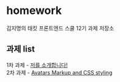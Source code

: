 # homework

김지명의 태킷 프론트엔드 스쿨 12기 과제 저장소

## 과제 list

1차 과제 - [저를 소개합니다!](https://jimyeong21.github.io/homework/md/about-me)<br />
2차 과제 - [Avatars Markup and CSS styling](https://jimyeong21.github.io/homework/md/avatars)
